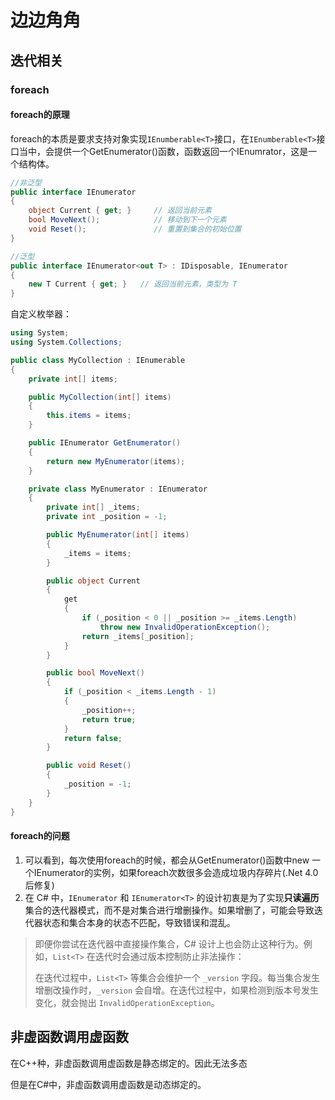 # 边边角角

## 迭代相关

### foreach

#### foreach的原理

foreach的本质是要求支持对象实现`IEnumberable<T>`接口，在`IEnumberable<T>`接口当中，会提供一个GetEnumerator()函数，函数返回一个IEnumrator，这是一个结构体。

```c#
//非泛型
public interface IEnumerator
{
    object Current { get; }     // 返回当前元素
    bool MoveNext();            // 移动到下一个元素
    void Reset();               // 重置到集合的初始位置
}
```

```c#
//泛型
public interface IEnumerator<out T> : IDisposable, IEnumerator
{
    new T Current { get; }   // 返回当前元素，类型为 T
}
```

自定义枚举器：

```C#
using System;
using System.Collections;

public class MyCollection : IEnumerable
{
    private int[] items;

    public MyCollection(int[] items)
    {
        this.items = items;
    }

    public IEnumerator GetEnumerator()
    {
        return new MyEnumerator(items);
    }

    private class MyEnumerator : IEnumerator
    {
        private int[] _items;
        private int _position = -1;

        public MyEnumerator(int[] items)
        {
            _items = items;
        }

        public object Current
        {
            get
            {
                if (_position < 0 || _position >= _items.Length)
                    throw new InvalidOperationException();
                return _items[_position];
            }
        }

        public bool MoveNext()
        {
            if (_position < _items.Length - 1)
            {
                _position++;
                return true;
            }
            return false;
        }

        public void Reset()
        {
            _position = -1;
        }
    }
}

```

#### foreach的问题

1. 可以看到，每次使用foreach的时候，都会从GetEnumerator()函数中new 一个IEnumerator的实例，如果foreach次数很多会造成垃圾内存碎片(.Net 4.0后修复)
2. 在 C# 中，`IEnumerator` 和 `IEnumerator<T>` 的设计初衷是为了实现**只读遍历**集合的迭代器模式，而不是对集合进行增删操作。如果增删了，可能会导致迭代器状态和集合本身的状态不匹配，导致错误和混乱。

> 即便你尝试在迭代器中直接操作集合，C# 设计上也会防止这种行为。例如，`List<T>` 在迭代时会通过版本控制防止非法操作：
>
> 在迭代过程中，`List<T>` 等集合会维护一个 `_version` 字段。每当集合发生增删改操作时，`_version` 会自增。在迭代过程中，如果检测到版本号发生变化，就会抛出 `InvalidOperationException`。

## 非虚函数调用虚函数

在C++种，非虚函数调用虚函数是静态绑定的。因此无法多态

但是在C#中，非虚函数调用虚函数是动态绑定的。